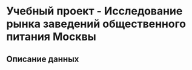 # Учебный проект - Исследование рынка заведений общественного питания Москвы


## Описание данных



